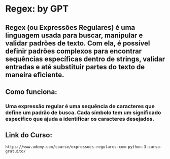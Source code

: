 # Regex: by GPT


## Regex (ou Expressões Regulares) é uma linguagem usada para buscar, manipular e validar padrões de texto. Com ela, é possível definir padrões complexos para encontrar sequências específicas dentro de strings, validar entradas e até substituir partes do texto de maneira eficiente.

## Como funciona:

### Uma expressão regular é uma sequência de caracteres que define um padrão de busca. Cada símbolo tem um significado específico que ajuda a identificar os caracteres desejados.


## Link do Curso: 

    https://www.udemy.com/course/expressoes-regulares-com-python-3-curso-gratuito/